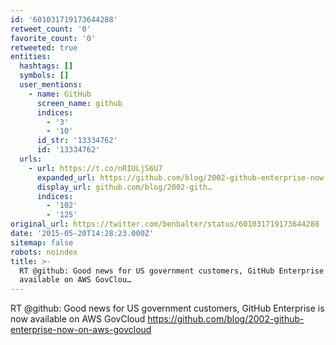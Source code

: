 ```yaml
---
id: '601031719173644288'
retweet_count: '0'
favorite_count: '0'
retweeted: true
entities:
  hashtags: []
  symbols: []
  user_mentions:
    - name: GitHub
      screen_name: github
      indices:
        - '3'
        - '10'
      id_str: '13334762'
      id: '13334762'
  urls:
    - url: https://t.co/nRIULjS6U7
      expanded_url: https://github.com/blog/2002-github-enterprise-now-on-aws-govcloud
      display_url: github.com/blog/2002-gith…
      indices:
        - '102'
        - '125'
original_url: https://twitter.com/benbalter/status/601031719173644288
date: '2015-05-20T14:28:23.000Z'
sitemap: false
robots: noindex
title: >-
  RT @github: Good news for US government customers, GitHub Enterprise is now
  available on AWS GovClou…
---
```


RT @github: Good news for US government customers, GitHub Enterprise is now available on AWS GovCloud https://github.com/blog/2002-github-enterprise-now-on-aws-govcloud